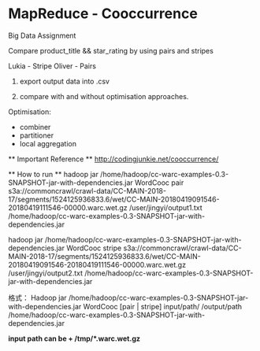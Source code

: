 # MapReduce - Cooccurrence

Big Data Assignment

Compare product_title && star_rating by using pairs and stripes 

Lukia - Stripe 
Oliver - Pairs  

1. export output data into .csv
 
2. compare with and without optimisation approaches.

Optimisation:
- combiner
- partitioner
- local aggregation

** Important Reference **
http://codingjunkie.net/cooccurrence/

** How to run **
hadoop jar /home/hadoop/cc-warc-examples-0.3-SNAPSHOT-jar-with-dependencies.jar WordCooc pair s3a://commoncrawl/crawl-data/CC-MAIN-2018-17/segments/1524125936833.6/wet/CC-MAIN-20180419091546-20180419111546-00000.warc.wet.gz /user/jingyi/output1.txt /home/hadoop/cc-warc-examples-0.3-SNAPSHOT-jar-with-dependencies.jar

hadoop jar /home/hadoop/cc-warc-examples-0.3-SNAPSHOT-jar-with-dependencies.jar WordCooc stripe s3a://commoncrawl/crawl-data/CC-MAIN-2018-17/segments/1524125936833.6/wet/CC-MAIN-20180419091546-20180419111546-00000.warc.wet.gz /user/jingyi/output2.txt /home/hadoop/cc-warc-examples-0.3-SNAPSHOT-jar-with-dependencies.jar

格式：
Hadoop     jar     /home/hadoop/cc-warc-examples-0.3-SNAPSHOT-jar-with-dependencies.jar WordCooc    [pair | stripe]     input/path/     /output/path     /home/hadoop/cc-warc-examples-0.3-SNAPSHOT-jar-with-dependencies.jar

**input path can be + /tmp/*.warc.wet.gz**
